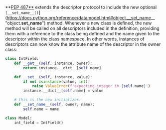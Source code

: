 **[PEP 487**](https://www.python.org/dev/peps/pep-0487) extends the descriptor protocol to include the new optional `[__set_name__()`](https://docs.python.org/reference/datamodel.html#object.__set_name__ "object.__set_name__") method. Whenever a new class is defined, the new method will be called on all descriptors included in the definition, providing them with a reference to the class being defined and the name given to the descriptor within the class namespace. In other words, instances of descriptors can now know the attribute name of the descriptor in the owner class:
    
```python  
class IntField:
    def __get__(self, instance, owner):
        return instance.__dict__[self.name]

    def __set__(self, instance, value):
        if not isinstance(value, int):
            raise ValueError(f'expecting integer in {self.name}')
        instance.__dict__[self.name] = value

    # this is the new initializer:
    def __set_name__(self, owner, name):
        self.name = name

class Model:
    int_field = IntField()
```
